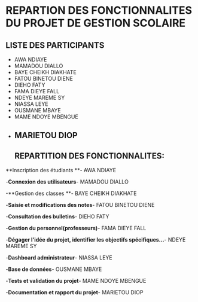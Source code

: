 # REPARTION DES FONCTIONNALITES DU PROJET DE GESTION SCOLAIRE

## LISTE DES PARTICIPANTS
- AWA NDIAYE
- MAMADOU DIALLO
- BAYE CHEIKH DIAKHATE
- FATOU BINETOU DIENE
- DIEHO FATY
- FAMA DIEYE FALL
- NDEYE MAREME SY
- NIASSA LEYE
- OUSMANE MBAYE
- MAME NDOYE MBENGUE
- MARIETOU DIOP
  ---
  ## REPARTITION DES FONCTIONNALITES:
**Inscription des étudiants **- AWA NDIAYE
 
  -**Connexion des utilisateurs**- MAMADOU DIALLO
 
  -**Gestion des classes **- BAYE CHEIKH DIAKHATE
 
  -**Saisie et modifications des notes**- FATOU BINETOU DIENE
 
  -**Consultation des bulletins**- DIEHO FATY
  
  -**Gestion du personnel(professeurs)**- FAMA DIEYE FALL
 
  -**Dégager l'idée du projet, identifier les objectifs spécifiques...**- NDEYE MAREME SY
 
  -**Dashboard administrateur**- NIASSA LEYE
 
  -**Base de données**- OUSMANE MBAYE
 
  -**Tests et validation du projet**- MAME NDOYE MBENGUE
 
  -**Documentation et rapport du projet**- MARIETOU DIOP
  
